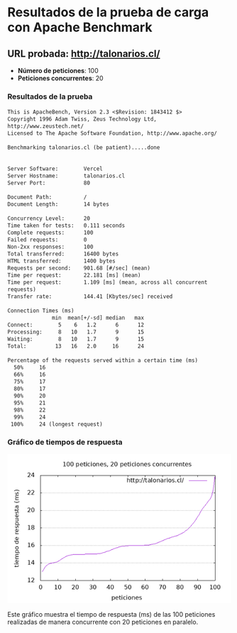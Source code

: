 # Resultados de la prueba de carga con Apache Benchmark

## URL probada: http://talonarios.cl/

- **Número de peticiones**: 100
- **Peticiones concurrentes**: 20

### Resultados de la prueba

```
This is ApacheBench, Version 2.3 <$Revision: 1843412 $>
Copyright 1996 Adam Twiss, Zeus Technology Ltd, http://www.zeustech.net/
Licensed to The Apache Software Foundation, http://www.apache.org/

Benchmarking talonarios.cl (be patient).....done


Server Software:        Vercel
Server Hostname:        talonarios.cl
Server Port:            80

Document Path:          /
Document Length:        14 bytes

Concurrency Level:      20
Time taken for tests:   0.111 seconds
Complete requests:      100
Failed requests:        0
Non-2xx responses:      100
Total transferred:      16400 bytes
HTML transferred:       1400 bytes
Requests per second:    901.68 [#/sec] (mean)
Time per request:       22.181 [ms] (mean)
Time per request:       1.109 [ms] (mean, across all concurrent requests)
Transfer rate:          144.41 [Kbytes/sec] received

Connection Times (ms)
              min  mean[+/-sd] median   max
Connect:        5    6   1.2      6      12
Processing:     8   10   1.7      9      15
Waiting:        8   10   1.7      9      15
Total:         13   16   2.0     16      24

Percentage of the requests served within a certain time (ms)
  50%     16
  66%     16
  75%     17
  80%     17
  90%     20
  95%     21
  98%     22
  99%     24
 100%     24 (longest request)
```

### Gráfico de tiempos de respuesta

![Gráfico de tiempos de respuesta](resultado.png)

Este gráfico muestra el tiempo de respuesta (ms) de las 100 peticiones realizadas de manera concurrente con 20 peticiones en paralelo.
